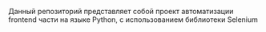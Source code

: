 Данный репозиторий представляет собой проект автоматизации frontend части на языке Python,  c использованием библиотеки Selenium
